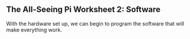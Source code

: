 ## The All-Seeing Pi Worksheet 2: Software

With the hardware set up, we can begin to program the software that will make everything work.

